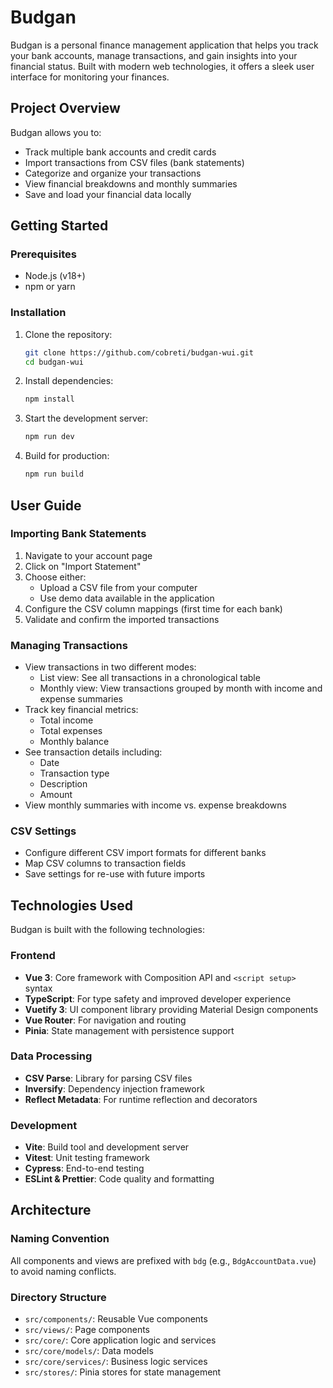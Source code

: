 # Budgan

Budgan is a personal finance management application that helps you track your bank accounts, manage transactions, and gain insights into your financial status. Built with modern web technologies, it offers a sleek user interface for monitoring your finances.

## Project Overview

Budgan allows you to:

- Track multiple bank accounts and credit cards
- Import transactions from CSV files (bank statements)
- Categorize and organize your transactions
- View financial breakdowns and monthly summaries
- Save and load your financial data locally

## Getting Started

### Prerequisites

- Node.js (v18+)
- npm or yarn

### Installation

1. Clone the repository:

    ```bash
    git clone https://github.com/cobreti/budgan-wui.git
    cd budgan-wui
    ```

2. Install dependencies:

    ```bash
    npm install
    ```

3. Start the development server:

    ```bash
    npm run dev
    ```

4. Build for production:
    ```bash
    npm run build
    ```

## User Guide

### Importing Bank Statements

1. Navigate to your account page
2. Click on "Import Statement"
3. Choose either:
    - Upload a CSV file from your computer
    - Use demo data available in the application
4. Configure the CSV column mappings (first time for each bank)
5. Validate and confirm the imported transactions

### Managing Transactions

- View transactions in two different modes:
    - List view: See all transactions in a chronological table
    - Monthly view: View transactions grouped by month with income and expense summaries
- Track key financial metrics:
    - Total income
    - Total expenses
    - Monthly balance
- See transaction details including:
    - Date
    - Transaction type
    - Description
    - Amount
- View monthly summaries with income vs. expense breakdowns

### CSV Settings

- Configure different CSV import formats for different banks
- Map CSV columns to transaction fields
- Save settings for re-use with future imports

## Technologies Used

Budgan is built with the following technologies:

### Frontend

- **Vue 3**: Core framework with Composition API and `<script setup>` syntax
- **TypeScript**: For type safety and improved developer experience
- **Vuetify 3**: UI component library providing Material Design components
- **Vue Router**: For navigation and routing
- **Pinia**: State management with persistence support

### Data Processing

- **CSV Parse**: Library for parsing CSV files
- **Inversify**: Dependency injection framework
- **Reflect Metadata**: For runtime reflection and decorators

### Development

- **Vite**: Build tool and development server
- **Vitest**: Unit testing framework
- **Cypress**: End-to-end testing
- **ESLint & Prettier**: Code quality and formatting

## Architecture

### Naming Convention

All components and views are prefixed with `bdg` (e.g., `BdgAccountData.vue`) to avoid naming conflicts.

### Directory Structure

- `src/components/`: Reusable Vue components
- `src/views/`: Page components
- `src/core/`: Core application logic and services
- `src/core/models/`: Data models
- `src/core/services/`: Business logic services
- `src/stores/`: Pinia stores for state management
